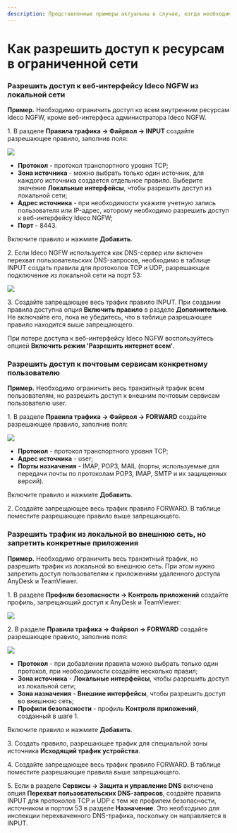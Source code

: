 ```yaml
---
description: Представленные примеры актуальны в случае, когда необходимо максимально ограничить доступ в интернет, но разрешить доступ к конкретным ресурсам.
---
```


# Как разрешить доступ к ресурсам в ограниченной сети

### Разрешить доступ к веб-интерфейсу Ideco NGFW из локальной сети

**Пример.** Необходимо ограничить доступ ко всем внутренним ресурсам Ideco NGFW, кроме веб-интерфеса администратора Ideco NGFW.

1\. В разделе **Правила трафика -> Файрвол -> INPUT** создайте разрешающее правило, заполнив поля:

![](/.gitbook/assets/firewall10.png)

* **Протокол** - протокол транспортного уровня TCP;
* **Зона источника** - можно выбрать только один источник, для каждого источника создается отдельное правило. Выберите значение **Локальные интерфейсы**, чтобы разрешить доступ из локальной сети;
* **Адрес источника** - при необходимости укажите учетную запись пользователя или IP-адрес, которому необходимо разрешить доступ к веб-интерфейсу Ideco NGFW;
* **Порт** - 8443.

Включите правило и нажмите **Добавить**.

2\. Если Ideco NGFW используется как DNS-сервер или включен перехват пользовательских DNS-запросов, необходимо в таблице INPUT создать правила для протоколов TCP и UDP, разрешающие подключение из локальной сети на порт 53:

![](/.gitbook/assets/firewall9.png)

3\. Создайте запрещающее весь трафик правило INPUT. При создании правила доступна опция **Включить правило** в разделе **Дополнительно**. Не включайте его, пока не убедитесь, что в таблице разрешающее правило находится выше запрещающего.

При потере доступа к веб-интерфейсу Ideco NGFW воспользуйтесь опцией **Включить режим 'Разрешить интернет всем'**.

### Разрешить доступ к почтовым сервисам конкретному пользователю

**Пример.** Необходимо ограничить весь транзитный трафик всем пользователям, но разрешить доступ к внешним почтовым сервисам пользователю user.

1\. В разделе **Правила трафика -> Файрвол -> FORWARD** создайте разрешающее правило, заполнив поля:

![](/.gitbook/assets/firewall12.png)

* **Протокол** - протокол транспортного уровня TCP;
* **Адрес источника** - user;
* **Порты назначения** - IMAP, POP3, MAIL (порты, используемые для передачи почты по протоколам POP3, IMAP, SMTP и их защищенных версий).

Включите правило и нажмите **Добавить**.

2\. Создайте запрещающее весь трафик правило FORWARD. В таблице поместите разрешающее правило выше запрещающего.

### Разрешить трафик из локальной во внешнюю сеть, но запретить конкретные приложения

**Пример.** Необходимо ограничить весь транзитный трафик, но разрешить трафик из локальной во внешнюю сеть. При этом нужно запретить доступ пользователям к приложениям удаленного доступа AnyDesk и TeamViewer.

1\. В разделе **Профили безопасности -> Контроль приложений** создайте профиль, запрещающий доступ к AnyDesk и TeamViewer:

![](/.gitbook/assets/application-control17.png)

2\. В разделе **Правила трафика -> Файрвол -> FORWARD** создайте разрешающее правило, заполнив поля:

![](/.gitbook/assets/firewall14.png)

* **Протокол** - при добавлении правила можно выбрать только один протокол, при необходимости создайте несколько правил;
* **Зона источника** - **Локальные интерфейсы**, чтобы разрешить доступ из локальной сети;
* **Зона назначения** - **Внешние интерфейсы**, чтобы разрешить доступ во внешнюю сеть;
* **Профили безопасности** - профиль **Контроля приложений**, созданный в шаге 1.

Включите правило и нажмите **Добавить**.

3\. Создать правило, разрешающее трафик для специальной зоны источника **Исходящий трафик устройства**.

4\. Создайте запрещающее весь трафик правило FORWARD. В таблице поместите разрешающие правила выше запрещающего.

5\. Если в разделе **Сервисы -> Защита и управление DNS** включена опция **Перехват пользовательских DNS-запросов**, создайте правила INPUT для протоколов TCP и UDP с тем же профилем безопасности, источником и портом 53 в разделе **Назначение**. Это необходимо для инспекции перехваченного DNS-трафика, поскольку он направляется в INPUT.